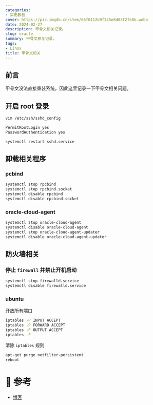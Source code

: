 ```yaml
---
categories: 
- 实用教程
cover: https://pic.imgdb.cn/item/65f0112b9f345e8d03f2fe8b.webp
date: 2024-02-27
description: 甲骨文相关记录。
slug: oracle
summary: 甲骨文相关记录。
tags:
- Linux
title: 甲骨文相关
---
```

## 前言

甲骨文没法直接重装系统，因此这里记录一下甲骨文相关问题。



## 开启 root 登录

```bash
vim /etc/ssh/sshd_config

PermitRootLogin yes
PasswordAuthentication yes

systemctl restart sshd.service
```

## 卸载相关程序

### pcbind

```bash
systemctl stop rpcbind
systemctl stop rpcbind.socket
systemctl disable rpcbind
systemctl disable rpcbind.socket 
```

### oracle-cloud-agent

```bash
systemctl stop oracle-cloud-agent
systemctl disable oracle-cloud-agent
systemctl stop oracle-cloud-agent-updater
systemctl disable oracle-cloud-agent-updater
```

## 防火墙相关

### 停止 `firewall` 并禁止开机启动

```bash
systemctl stop firewalld.service
systemctl disable firewalld.service
```

### ubuntu

开放所有端口

```bash
iptables -P INPUT ACCEPT
iptables -P FORWARD ACCEPT
iptables -P OUTPUT ACCEPT
iptables -F
```

清除 `iptables` 规则

```bash
apt-get purge netfilter-persistent
reboot
```

# 📎 参考

- [博客](https://blog.laoda.de/archives/oracle-always-free-vps)